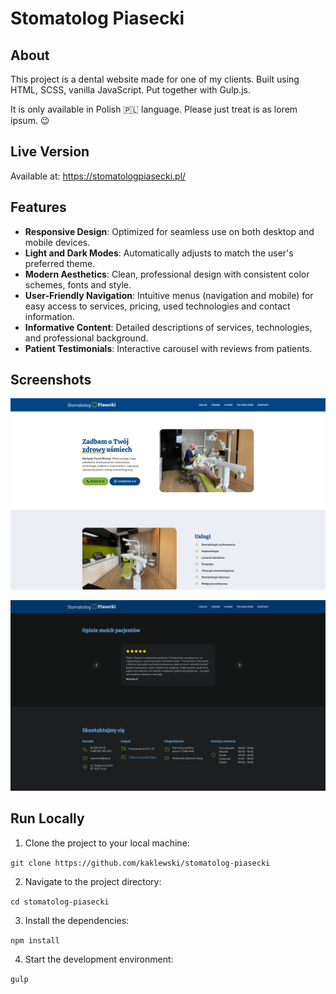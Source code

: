 # Stomatolog Piasecki

## About

This project is a dental website made for one of my clients. Built using HTML, SCSS, vanilla JavaScript. Put together with Gulp.js.

It is only available in Polish 🇵🇱 language. Please just treat is as lorem ipsum. 😉

## Live Version

Available at: https://stomatologpiasecki.pl/

## Features

-   **Responsive Design**: Optimized for seamless use on both desktop and mobile devices.
-   **Light and Dark Modes**: Automatically adjusts to match the user's preferred theme.
-   **Modern Aesthetics**: Clean, professional design with consistent color schemes, fonts and style.
-   **User-Friendly Navigation**: Intuitive menus (navigation and mobile) for easy access to services, pricing, used technologies and contact information.
-   **Informative Content**: Detailed descriptions of services, technologies, and professional background.
-   **Patient Testimonials**: Interactive carousel with reviews from patients.

## Screenshots

![Screenshot 1](screenshots/screenshot1.png)

![Screenshot 2](screenshots/screenshot2.png)

## Run Locally

1. Clone the project to your local machine:

`git clone https://github.com/kaklewski/stomatolog-piasecki`

2. Navigate to the project directory:

`cd stomatolog-piasecki`

3. Install the dependencies:

`npm install`

4. Start the development environment:

`gulp`
